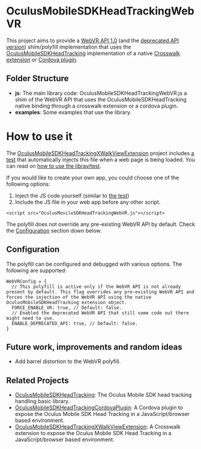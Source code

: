 # OculusMobileSDKHeadTrackingWebVR

This project aims to provide a [WebVR API 1.0](https://mozvr.com/webvr-spec/) (and the [deprecated API version](https://developer.mozilla.org/en-US/docs/Web/API/WebVR_API)) shim/polyfill implementation that uses the [OculusMobileSDKHeadTracking](https://github.com/judax/OculusMobileSDKHeadTracking) implementation of a native [Crosswalk extension](https://github.com/judax/OculusMobileSDKHeadTrackingXWalkViewExtension) or [Cordova plugin](https://github.com/judax/cordova-plugin-oculusmobilesdkheadtracking.git). 

## Folder Structure

* **js**: The main library code: OculusMobileSDKHeadTrackingWebVR.js a shim of the WebVR API that uses the OculusMobileSDKHeadTracking native binding through a crosswalk extension or a cordova plugin.
* **examples**: Some examples that use the library.

# How to use it

The [OculusMobileSDKHeadTrackingXWalkViewExtension](https://github.com/judax/OculusMobileSDKHeadTrackingXWalkViewExtension) project includes [a test](https://github.com/judax/OculusMobileSDKHeadTrackingXWalkViewExtension/tree/master/test) that automatically injects this file when a web page is being loaded. You can read on [how to use the libray/test](https://github.com/judax/OculusMobileSDKHeadTrackingXWalkViewExtension#how-to-use-the-library).

If you would like to create your own app, you could choose one of the following options:

1. Inject the JS code yourself (similar to [the test](https://github.com/judax/OculusMobileSDKHeadTrackingXWalkViewExtension/tree/master/test))
2. Include the JS file in your web app before any other script.

```
<script src="OculusMovileSDKHeadTrackingWebVR.js"></script>
```

The polyfill does not override any pre-existing WebVR API by default. Check the [Configuration](https://github.com/judax/OculusMobileSDKHeadTrackingWebVR#configuration) section down below.

## Configuration

The polyfill can be configured and debugged with various options. The following are supported:

```
WebVRConfig = {
  // This polyfill is active only if the WebVR API is not already present by default. This flag overrides any pre-existing WebVR API and forces the injection of the WebVR API using the native OculusMobileSDKHeadTracking extension object.
  FORCE_ENABLE_VR: true, // Default: false.
  // Enabled the deprecated WebVR API that still some code out there might need to use.
  ENABLE_DEPRECATED_API: true, // Default: false.
}
```

## Future work, improvements and random ideas

* Add barrel distortion to the WebVR polyfill.

## Related Projects

* [OculusMobileSDKHeadTracking](https://github.com/judax/OculusMobileSDKHeadTracking): The Oculus Mobile SDK head tracking handling basic library.
* [OculusMobileSDKHeadTrackingCordovaPlugin](https://github.com/judax/cordova-plugin-oculusmobilesdkheadtracking.git): A Cordova plugin to expose the Oculus Mobile SDK Head Tracking in a JavaScript/browser based environment.
* [OculusMobileSDKHeadTrackingXWalkViewExtension](https://github.com/judax/OculusMobileSDKHeadTrackingXWalkViewExtension): A Crosswalk extension to expose the Oculus Mobile SDK Head Tracking in a JavaScript/browser based environment. 
